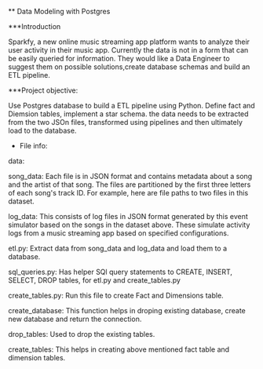 ** Data Modeling with Postgres

***Introduction

Sparkfy, a new online music streaming app platform wants to analyze their user activity in their music app. Currently the data is not in a form that can be easily queried for information. 
They would like a Data Engineer to suggest them on possible solutions,create database schemas and build an ETL pipeline. 

***Project objective:

Use Postgres database to build a ETL pipeline using Python. Define fact and Diemsion tables, implement a star schema. the data needs to be extracted from the two JSOn files, transformed using pipelines and then ultimately load to the database. 


* File info:

data:

song_data: Each file is in JSON format and contains metadata about a song and the artist of that song. The files are partitioned by the first three letters of each song's track ID. For example, here are file paths to two files in this dataset.

log_data:  This consists of log files in JSON format generated by this event simulator based on the songs in the dataset above. These simulate activity logs from a music streaming app based on specified configurations.

etl.py: 
Extract data from song_data and log_data and load them to a database. 

sql_queries.py:
Has helper SQl query statements to CREATE, INSERT, SELECT, DROP tables, for etl.py and create_tables.py

create_tables.py:
Run this file to create Fact and Dimensions table. 

create_database: This function helps in droping existing database, create new database and return the connection.

drop_tables: Used to drop the existing tables.

create_tables: This helps in creating above mentioned fact table and dimension tables.

